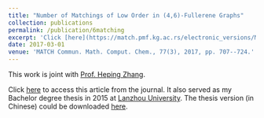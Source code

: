 ```yaml
---
title: "Number of Matchings of Low Order in (4,6)-Fullerene Graphs"
collection: publications
permalink: /publication/6matching
excerpt: 'Click [here](https://match.pmf.kg.ac.rs/electronic_versions/Match77/n3/match77n3_707-724.pdf) to download. This work is joint with [Prof. Heping Zhang](http://mathteacher.lzu.edu.cn/system/teacherprofileqtenglish/content.jsp?id=154).'
date: 2017-03-01
venue: 'MATCH Commun. Math. Comput. Chem., 77(3), 2017, pp. 707--724.'
---
```


This work is joint with [Prof. Heping Zhang](http://mathteacher.lzu.edu.cn/system/teacherprofileqtenglish/content.jsp?id=154).

Click [here](https://match.pmf.kg.ac.rs/electronic_versions/Match77/n3/match77n3_707-724.pdf) to access this article from the journal. It also served as my Bachelor degree thesis in 2015 at [Lanzhou University](https://en.lzu.edu.cn/). The thesis version (in Chinese) could be downloaded [here](http://zf-wei.github.io/files/lzuthesis.pdf).
